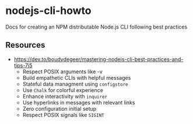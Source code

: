 # nodejs-cli-howto
Docs for creating an NPM distributable Node.js CLI following best practices





## Resources
- https://dev.to/boudydegeer/mastering-nodejs-cli-best-practices-and-tips-7j5
  - Respect POSIX arguments like -v
  - Build empathetic CLIs with helpful messages
  - Stateful data managment using `configstore`
  - Use `Chalk` for colorful experience
  - Enhance interactivity with `inquirer`
  - Use hyperlinks in messages with relevant links
  - Zero configuration initial setup
  - Respect POSIX signals like `SIGINT`
